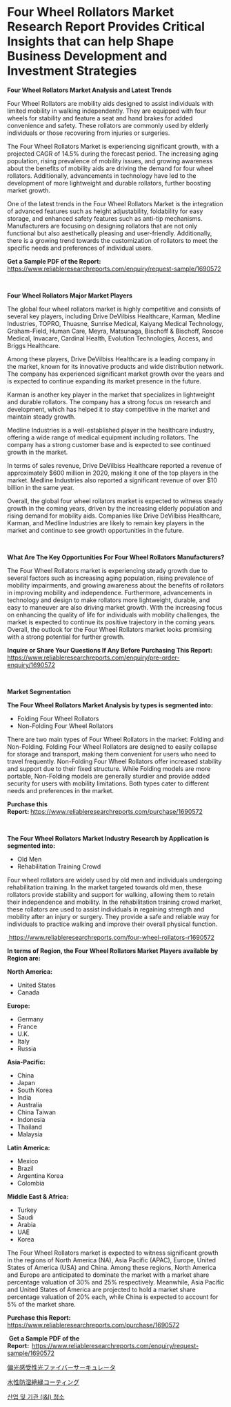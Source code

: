 <p><h1>Four Wheel Rollators Market Research Report Provides Critical Insights that can help Shape Business Development and Investment Strategies</h1></p><p><strong>Four Wheel Rollators Market Analysis and Latest Trends</strong></p>
<p><p>Four Wheel Rollators are mobility aids designed to assist individuals with limited mobility in walking independently. They are equipped with four wheels for stability and feature a seat and hand brakes for added convenience and safety. These rollators are commonly used by elderly individuals or those recovering from injuries or surgeries.</p><p>The Four Wheel Rollators Market is experiencing significant growth, with a projected CAGR of 14.5% during the forecast period. The increasing aging population, rising prevalence of mobility issues, and growing awareness about the benefits of mobility aids are driving the demand for four wheel rollators. Additionally, advancements in technology have led to the development of more lightweight and durable rollators, further boosting market growth.</p><p>One of the latest trends in the Four Wheel Rollators Market is the integration of advanced features such as height adjustability, foldability for easy storage, and enhanced safety features such as anti-tip mechanisms. Manufacturers are focusing on designing rollators that are not only functional but also aesthetically pleasing and user-friendly. Additionally, there is a growing trend towards the customization of rollators to meet the specific needs and preferences of individual users.</p></p>
<p><strong>Get a Sample PDF of the Report:&nbsp;</strong> <a href="https://www.reliableresearchreports.com/enquiry/request-sample/1690572">https://www.reliableresearchreports.com/enquiry/request-sample/1690572</a></p>
<p>&nbsp;</p>
<p><strong>Four Wheel Rollators Major Market Players</strong></p>
<p><p>The global four wheel rollators market is highly competitive and consists of several key players, including Drive DeVilbiss Healthcare, Karman, Medline Industries, TOPRO, Thuasne, Sunrise Medical, Kaiyang Medical Technology, Graham-Field, Human Care, Meyra, Matsunaga, Bischoff & Bischoff, Roscoe Medical, Invacare, Cardinal Health, Evolution Technologies, Access, and Briggs Healthcare. </p><p>Among these players, Drive DeVilbiss Healthcare is a leading company in the market, known for its innovative products and wide distribution network. The company has experienced significant market growth over the years and is expected to continue expanding its market presence in the future.</p><p>Karman is another key player in the market that specializes in lightweight and durable rollators. The company has a strong focus on research and development, which has helped it to stay competitive in the market and maintain steady growth.</p><p>Medline Industries is a well-established player in the healthcare industry, offering a wide range of medical equipment including rollators. The company has a strong customer base and is expected to see continued growth in the market.</p><p>In terms of sales revenue, Drive DeVilbiss Healthcare reported a revenue of approximately $600 million in 2020, making it one of the top players in the market. Medline Industries also reported a significant revenue of over $10 billion in the same year.</p><p>Overall, the global four wheel rollators market is expected to witness steady growth in the coming years, driven by the increasing elderly population and rising demand for mobility aids. Companies like Drive DeVilbiss Healthcare, Karman, and Medline Industries are likely to remain key players in the market and continue to see growth opportunities in the future.</p></p>
<p>&nbsp;</p>
<p><strong>What Are The Key Opportunities For Four Wheel Rollators Manufacturers?</strong></p>
<p><p>The Four Wheel Rollators market is experiencing steady growth due to several factors such as increasing aging population, rising prevalence of mobility impairments, and growing awareness about the benefits of rollators in improving mobility and independence. Furthermore, advancements in technology and design to make rollators more lightweight, durable, and easy to maneuver are also driving market growth. With the increasing focus on enhancing the quality of life for individuals with mobility challenges, the market is expected to continue its positive trajectory in the coming years. Overall, the outlook for the Four Wheel Rollators market looks promising with a strong potential for further growth.</p></p>
<p><strong>Inquire or Share Your Questions If Any Before Purchasing This Report:</strong> <a href="https://www.reliableresearchreports.com/enquiry/pre-order-enquiry/1690572">https://www.reliableresearchreports.com/enquiry/pre-order-enquiry/1690572</a></p>
<p>&nbsp;</p>
<p><strong>Market Segmentation</strong></p>
<p><strong>The Four Wheel Rollators Market Analysis by types is segmented into:</strong></p>
<p><ul><li>Folding Four Wheel Rollators</li><li>Non-Folding Four Wheel Rollators</li></ul></p>
<p><p>There are two main types of Four Wheel Rollators in the market: Folding and Non-Folding. Folding Four Wheel Rollators are designed to easily collapse for storage and transport, making them convenient for users who need to travel frequently. Non-Folding Four Wheel Rollators offer increased stability and support due to their fixed structure. While Folding models are more portable, Non-Folding models are generally sturdier and provide added security for users with mobility limitations. Both types cater to different needs and preferences in the market.</p></p>
<p><strong>Purchase this Report:&nbsp;</strong><a href="https://www.reliableresearchreports.com/purchase/1690572">https://www.reliableresearchreports.com/purchase/1690572</a></p>
<p>&nbsp;</p>
<p><strong>The Four Wheel Rollators Market Industry Research by Application is segmented into:</strong></p>
<p><ul><li>Old Men</li><li>Rehabilitation Training Crowd</li></ul></p>
<p><p>Four wheel rollators are widely used by old men and individuals undergoing rehabilitation training. In the market targeted towards old men, these rollators provide stability and support for walking, allowing them to retain their independence and mobility. In the rehabilitation training crowd market, these rollators are used to assist individuals in regaining strength and mobility after an injury or surgery. They provide a safe and reliable way for individuals to practice walking and improve their overall physical function.</p></p>
<p><a href="https://www.reliableresearchreports.com/four-wheel-rollators-r1690572">&nbsp;https://www.reliableresearchreports.com/four-wheel-rollators-r1690572</a></p>
<p><strong>In terms of Region, the Four Wheel Rollators Market Players available by Region are:</strong></p>
<p>
    <p> <strong> North America: </strong>
        <ul>
            <li>United States</li>
            <li>Canada</li>
        </ul>
        </p> 
    <p> <strong> Europe: </strong>
        <ul>
            <li>Germany</li>
            <li>France</li>
            <li>U.K.</li>
            <li>Italy</li>
            <li>Russia</li>
        </ul>
        </p> 
    <p> <strong> Asia-Pacific: </strong>
        <ul>
            <li>China</li>
            <li>Japan</li>
            <li>South Korea</li>
            <li>India</li>
            <li>Australia</li>
            <li>China Taiwan</li>
            <li>Indonesia</li>
            <li>Thailand</li>
            <li>Malaysia</li>
        </ul>
        </p> 
    <p> <strong> Latin America: </strong>
        <ul>
            <li>Mexico</li>
            <li>Brazil</li>
            <li>Argentina Korea</li>
            <li>Colombia</li>
        </ul>
        </p> 
    <p> <strong> Middle East & Africa: </strong>
        <ul>
            <li>Turkey</li>
            <li>Saudi</li>
            <li>Arabia</li>
            <li>UAE</li>
            <li>Korea</li>
        </ul>
    </p>
    </p>
<p><p>The Four Wheel Rollators market is expected to witness significant growth in the regions of North America (NA), Asia Pacific (APAC), Europe, United States of America (USA) and China. Among these regions, North America and Europe are anticipated to dominate the market with a market share percentage valuation of 30% and 25% respectively. Meanwhile, Asia Pacific and United States of America are projected to hold a market share percentage valuation of 20% each, while China is expected to account for 5% of the market share.</p></p>
<p><strong>Purchase this Report: </strong><a href="https://www.reliableresearchreports.com/purchase/1690572">https://www.reliableresearchreports.com/purchase/1690572</a></p>
<p>&nbsp;<strong>Get a Sample PDF of the Report:&nbsp;&nbsp;</strong><a href="https://www.reliableresearchreports.com/enquiry/request-sample/1690572">https://www.reliableresearchreports.com/enquiry/request-sample/1690572</a></p>
<p><strong></strong></p>
<p><p><a href="https://medium.com/@jacobkelly525/%E5%81%8F%E5%85%89%E9%9D%9E%E6%84%9F%E5%8F%97%E6%80%A7%E3%83%95%E3%82%A1%E3%82%A4%E3%83%90%E5%85%89%E5%AD%A6%E5%9B%9E%E8%BB%A2%E5%99%A8%E5%B8%82%E5%A0%B4-%E7%AB%B6%E4%BA%89%E5%88%86%E6%9E%90-%E5%B8%82%E5%A0%B4%E5%8B%95%E5%90%91-2031%E5%B9%B4%E3%81%BE%E3%81%A7%E3%81%AE%E4%BA%88%E6%B8%AC-fd94599f2890">偏光感受性光ファイバーサーキュレータ</a></p><p><a href="https://medium.com/@bobbieratke2023/%E6%B0%B4%E6%80%A7%E9%98%B2%E6%B9%BF%E6%96%AD%E7%86%B1%E3%82%B3%E3%83%BC%E3%83%86%E3%82%A3%E3%83%B3%E3%82%B0%E5%B8%82%E5%A0%B4%E8%AA%BF%E6%9F%BB%E3%83%AC%E3%83%9D%E3%83%BC%E3%83%88-%E3%81%9D%E3%81%AE%E6%AD%B4%E5%8F%B2%E3%81%8A%E3%82%88%E3%81%B32024%E5%B9%B4%E3%81%8B%E3%82%892031%E5%B9%B4%E3%81%BE%E3%81%A7%E3%81%AE%E4%BA%88%E6%B8%AC-8b01ab9e6e79">水性防湿絶縁コーティング</a></p><p><a href="https://medium.com/@mekhirenner_87471/%EC%82%B0%EC%97%85-%EB%B0%8F-%EA%B8%B0%EA%B4%80-%EC%B2%AD%EA%B2%B0-%EC%8B%9C%EC%9E%A5%EC%9D%80-%EC%8B%9C%EC%9E%A5-%EC%A0%90%EC%9C%A0%EC%9C%A8-%EC%8B%9C%EC%9E%A5-%ED%8A%B8%EB%A0%8C%EB%93%9C-%EB%B0%8F-%EC%8B%9C%EC%9E%A5-%EC%84%B1%EC%9E%A5%EC%97%90-%EB%8C%80%ED%95%9C-%EC%A0%95%EB%B3%B4%EB%A5%BC-%EC%A0%9C%EA%B3%B5%ED%95%A9%EB%8B%88%EB%8B%A4-26433b0f9494">산업 및 기관 (I&I) 청소</a></p></p>